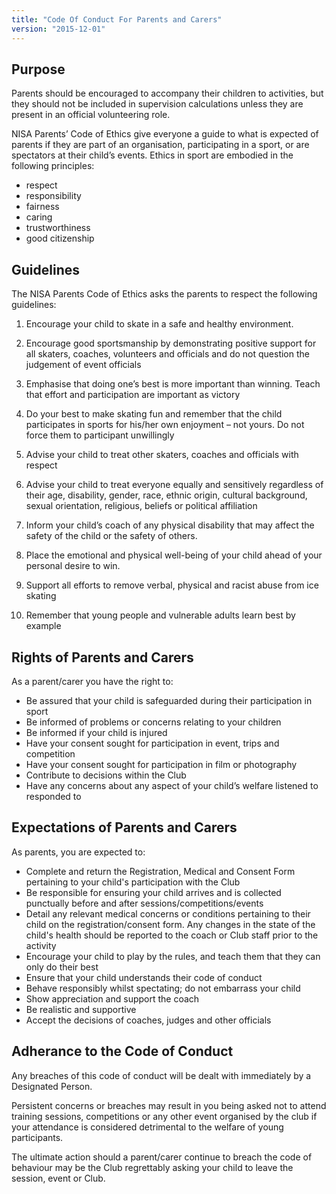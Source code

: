 ```yaml
---
title: "Code Of Conduct For Parents and Carers"
version: "2015-12-01"
---
```


## Purpose

Parents should be encouraged to accompany their children to activities, but they should not be included in supervision calculations unless they are present in an official volunteering role.

NISA Parents’ Code of Ethics give everyone a guide to what is expected of parents if they are part of an organisation, participating in a sport, or are spectators at their child’s events. Ethics in sport are embodied in the following principles:

* respect
* responsibility
* fairness
* caring
* trustworthiness
* good citizenship

## Guidelines

The NISA Parents Code of Ethics asks the parents to respect the following guidelines:

1. Encourage your child to skate in a safe and healthy environment.

2. Encourage good sportsmanship by demonstrating positive support for all skaters, coaches, volunteers and officials and do not question the judgement of event officials

3. Emphasise that doing one’s best is more important than winning. Teach that effort and participation are important as victory

4. Do your best to make skating fun and remember that the child participates in sports for his/her own enjoyment – not yours. Do not force them to participant unwillingly

5. Advise your child to treat other skaters, coaches and officials with respect

6. Advise your child to treat everyone equally and sensitively regardless of their age, disability, gender, race, ethnic origin, cultural background, sexual orientation, religious, beliefs or political affiliation

7. Inform your child’s coach of any physical disability that may affect the safety of the child or the safety of others.

8. Place the emotional and physical well-being of your child ahead of your personal desire to win.

9. Support all efforts to remove verbal, physical and racist abuse from ice skating

10. Remember that young people and vulnerable adults learn best by example

## Rights of Parents and Carers

As a parent/carer you have the right to:

* Be assured that your child is safeguarded during their participation in sport
* Be informed of problems or concerns relating to your children
* Be informed if your child is injured
* Have your consent sought for participation in event, trips and competition
* Have your consent sought for participation in film or photography
* Contribute to decisions within the Club
* Have any concerns about any aspect of your child’s welfare listened to responded to

## Expectations of Parents and Carers

As parents, you are expected to:

* Complete and return the Registration, Medical and Consent Form pertaining to your child's participation with the Club
* Be responsible for ensuring your child arrives and is collected punctually before and after sessions/competitions/events
* Detail any relevant medical concerns or conditions pertaining to their child on the registration/consent form. Any changes in the state of the child's health should be reported to the coach or Club staff prior to the activity
* Encourage your child to play by the rules, and teach them that they can only do their best
* Ensure that your child understands their code of conduct
* Behave responsibly whilst spectating; do not embarrass your child
* Show appreciation and support the coach
* Be realistic and supportive
* Accept the decisions of coaches, judges and other officials

## Adherance to the Code of Conduct

Any breaches of this code of conduct will be dealt with immediately by a Designated Person.

Persistent concerns or breaches may result in you being asked not to attend training sessions, competitions or any other event organised by the club if your attendance is considered detrimental to the welfare of young participants.

The ultimate action should a parent/carer continue to breach the code of behaviour may be the Club regrettably asking your child to leave the session, event or Club.